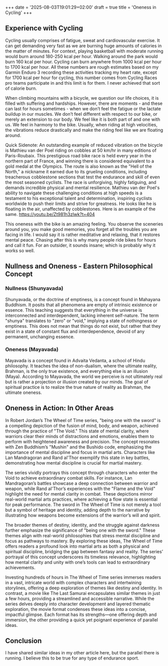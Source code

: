+++
date = '2025-08-03T19:01:29+02:00'
draft = true
title = 'Oneness in Cycling'
+++

## Experience with Cycling

Cycling usually comprises of fatigue, sweat and cardiovascular exercise. It can get demanding very fast as we are burning huge amounts of calories in the matter of minutes. For context, playing basketball with moderate running would burn around 180-250 kcal per hour. Walking around the park would burn 160 kcal per hour. Cycling can burn anywhere from 1000 kcal per hour to 1700 kcal per hour. All these numbers are rough estimates based on my Garmin Enduro 3 recording these activities tracking my heart rate, except for 1700 kcal per hour for cycling, this number comes from Cycling Races pro teams participate in and this limit is for them. I never achieved that sort of calorie burn.

When climbing mountains with a bicycle, we question our life choices, it is filled with suffering and hardships. However, there are moments - and these can last for hours sometimes - when we don’t feel the fatigue or the lactate buildup in our muscles. We don’t feel different with respect to our bike, or merely an extension to our body. We feel like it is both part of and one with us. We feel in harmony to the bike. Usually, when riding at high velocities, the vibrations reduce drastically and make the riding feel like we are floating around.

Quick Sidenote: An outstanding example of reduced vibration on the bicycle is Mathieu van der Poel riding on cobbles at 50 km/hr in many editions of Paris-Roubaix. This prestigious road bike race is held every year in the northern part of France, and winning there is considered equivalent to a gold medal at the Olympics. The route is also known as the "Hell of the North," a nickname it earned due to its grueling conditions, including treacherous cobblestone sections that test the endurance and skill of even the most seasoned cyclists. The race is unforgiving, highly fatiguing, and demands incredible physical and mental resilience. Mathieu van der Poel's ability to navigate these challenging conditions at high speeds is a testament to his exceptional talent and determination, inspiring cyclists worldwide to push their limits and strive for greatness. He looks like he is floating in the air, unaffected by cobblestones. Here is an example of the same. https://youtu.be/Zt981h3zlwk?t=404

This oneness with the bike is an amazing feeling. You observe the sceneries around you, you make good memories, you forget all the troubles you are facing in life. I would say it is rather meditative and relaxing, that it restores mental peace. Chasing after this is why many people ride bikes for hours and call it fun. For an outsider, it sounds insane; which is probably why it works so well.

## Nullness and Oneness - Eastern Philosophical Concept

### Nullness (Shunyavada)

Shunyavada, or the doctrine of emptiness, is a concept found in Mahayana Buddhism. It posits that all phenomena are empty of intrinsic existence or essence. This teaching suggests that everything in the universe is interconnected and interdependent, lacking inherent self-nature. The term "shunya" translates to "zero" or "void," implying a state of nothingness or emptiness. This does not mean that things do not exist, but rather that they exist in a state of constant flux and interdependence, devoid of any permanent, unchanging essence.

### Oneness (Mayavada)

Mayavada is a concept found in Advaita Vedanta, a school of Hindu philosophy. It teaches the idea of non-dualism, where the ultimate reality, Brahman, is the only true existence, and everything else is an illusion (Maya). According to Mayavada, the world we perceive is not ultimately real but is rather a projection or illusion created by our minds. The goal of spiritual practice is to realize the true nature of reality as Brahman, the ultimate oneness.

## Oneness in Action: In Other Areas

In Robert Jordan’s The Wheel of Time series, "being one with the sword" is a compelling depiction of the fusion of mind, body, and weapon, achieved through the practice of "The Void." This state of mental clarity, where warriors clear their minds of distractions and emotions, enables them to perform with heightened awareness and precision. The concept resonates with Zen Buddhism’s "Mushin" and the Bushido code, emphasizing the importance of mental discipline and focus in martial arts. Characters like Lan Mandragoran and Rand al'Thor exemplify this state in key battles, demonstrating how mental discipline is crucial for martial mastery.

The series vividly portrays this concept through characters who enter the Void to achieve extraordinary combat skills. For instance, Lan Mandragoran’s battles showcase a deep connection between warrior and weapon, while Rand al'Thor’s experiences with the "Flame and the Void" highlight the need for mental clarity in combat. These depictions mirror real-world martial arts practices, where achieving a flow state is essential for peak performance. The sword in The Wheel of Time is not merely a tool but a symbol of heritage and identity, adding depth to the narrative by illustrating how weapons become extensions of the warrior’s will and spirit.

The broader themes of destiny, identity, and the struggle against darkness further emphasize the significance of "being one with the sword." These themes align with real-world philosophies that stress mental discipline and focus as pathways to mastery. By exploring these ideas, The Wheel of Time offers readers a profound look into martial arts as both a physical and spiritual discipline, bridging the gap between fantasy and reality. The series’ portrayal of this concept underscores its timeless relevance, highlighting how mental clarity and unity with one’s tools can lead to extraordinary achievements.

Investing hundreds of hours in The Wheel of Time series immerses readers in a vast, intricate world with complex characters and intertwining storylines, offering a deep exploration of themes like destiny and identity. In contrast, a movie like The Last Samurai encapsulates similar themes in just a few hours, providing a streamlined and accessible narrative. While the series delves deeply into character development and layered thematic exploration, the movie format condenses these ideas into a concise, impactful glimpse. Each format has its strengths—one offering depth and immersion, the other providing a quick yet poignant experience of parallel ideas.

## Conclusion

I have shared similar ideas in my other article here, but the parallel there is running. I believe this to be true for any type of endurance sport.

